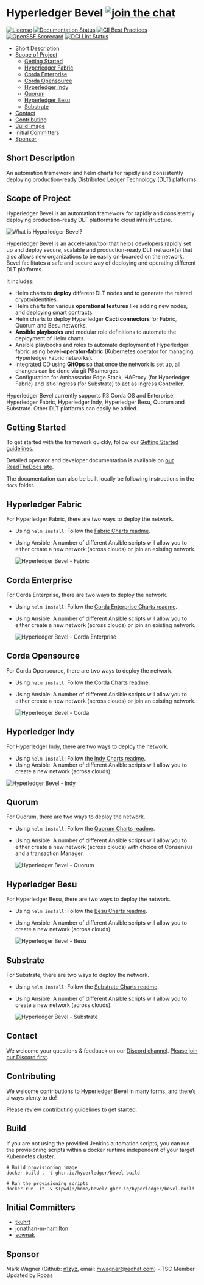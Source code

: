 # Hyperledger Bevel [![join the chat][chat-image]][chat-url]

[chat-url]: https://discord.gg/hyperledger
[chat-image]: https://img.shields.io/discord/905194001349627914?logo=Hyperledger&style=plastic.svg

[![License](https://img.shields.io/badge/License-Apache%202.0-blue.svg)](LICENSE) [![Documentation Status](https://readthedocs.org/projects/hyperledger-bevel/badge/?version=latest)](https://hyperledger-bevel.readthedocs.io/en/latest/?badge=latest) [![CII Best Practices](https://bestpractices.coreinfrastructure.org/projects/3548/badge)](https://bestpractices.coreinfrastructure.org/projects/3548)
 [![OpenSSF Scorecard](https://api.scorecard.dev/projects/github.com/hyperledger/bevel/badge)](https://scorecard.dev/viewer/?uri=github.com/hyperledger/bevel)
[![DCI Lint Status](https://github.com/hyperledger/bevel/actions/workflows/dci_lint.yml/badge.svg)](https://github.com/hyperledger/bevel/actions/workflows/dci_lint.yml)

- [Short Description](#short-description)
- [Scope of Project](#scope-of-project)
  - [Getting Started](#getting-started)
  - [Hyperledger Fabric](#hyperledger-fabric)
  - [Corda Enterprise](#corda-enterprise)
  - [Corda Opensource](#corda-opensource)
  - [Hyperledger Indy](#hyperledger-indy)
  - [Quorum](#quorum)
  - [Hyperledger Besu](#hyperledger-besu)
  - [Substrate](#substrate)
- [Contact](#contact)
- [Contributing](#contributing)
- [Build Image](#build)
- [Initial Committers](#initial-committers)
- [Sponsor](#sponsor)

## Short Description
An automation framework and helm charts for rapidly and consistently deploying production-ready Distributed Ledger Technology (DLT) platforms.

## Scope of Project
Hyperledger Bevel is an automation framework for rapidly and consistently deploying production-ready DLT platforms to cloud infrastructure.

![What is Hyperledger Bevel?](./docs/images/hyperledger-bevel-overview.png "What is Hyperledger Bevel?")

Hyperledger Bevel is an accelerator/tool that helps developers rapidly set up and deploy secure, scalable and production-ready DLT network(s) that also allows new organizations to be easily on-boarded on the network. Bevel facilitates a safe and secure way of deploying and operating different DLT platforms.

It includes: 
- Helm charts to **deploy** different DLT nodes and to generate the related crypto/identities. 
- Helm charts for various **operational features** like adding new nodes, and deploying smart contracts.
- Helm charts to deploy Hyperledger **Cacti connectors** for Fabric, Quorum and Besu networks. 
- **Ansible playbooks** and modular role definitions to automate the deployment of Helm charts.
- Ansible playbooks and roles to automate deployment of Hyperledger fabric using  **bevel-operator-fabric** (Kubernetes operator for managing Hyperledger Fabric networks).
- Integrated CD using **GitOps** so that once the network is set up, all changes can be done via git PRs/merges.
- Configuration for Ambassador Edge Stack, HAProxy (for Hyperledger Fabric) and Istio Ingress (for Substrate) to act as Ingress Controller. 

Hyperledger Bevel currently supports R3 Corda OS and Enterprise, Hyperledger Fabric, Hyperledger Indy, Hyperledger Besu, Quorum and Substrate. Other DLT platforms can easily be added.

## Getting Started

To get started with the framework quickly, follow our [Getting Started guidelines](https://hyperledger-bevel.readthedocs.io/en/latest/getting-started/prerequisites/).

Detailed operator and developer documentation is available on [our ReadTheDocs site](https://hyperledger-bevel.readthedocs.io/en/latest/index.html).

The documentation can also be built locally be following instructions in the `docs` folder.

## Hyperledger Fabric
For Hyperledger Fabric, there are two ways to deploy the network.

- Using `helm install`: Follow the [Fabric Charts readme](./platforms/hyperledger-fabric/charts/README.md).
- Using Ansible: A number of different Ansible scripts will allow you to either create a new network (across clouds) or join an existing network.

  ![Hyperledger Bevel - Fabric](./docs/images/hyperledger-bevel-fabric.png "Hyperledger Bevel for Hyperledger Fabric")

## Corda Enterprise
For Corda Enterprise, there are two ways to deploy the network.

- Using `helm install`: Follow the [Corda Enterprise Charts readme](./platforms/r3-corda-ent/charts/README.md).
- Using Ansible: A number of different Ansible scripts will allow you to either create a new network (across clouds) or join an existing network.

  ![Hyperledger Bevel - Corda Enterprise](./docs/images/hyperledger-bevel-corda-ent.png "Hyperledger Bevel for Corda Enterprise")

## Corda Opensource
For Corda Opensource, there are two ways to deploy the network.

-  Using `helm install`: Follow the [Corda Charts readme](./platforms/r3-corda/charts/README.md).
- Using Ansible: A number of different Ansible scripts will allow you to either create a new network (across clouds) or join an existing network.

  ![Hyperledger Bevel - Corda](./docs/images/hyperledger-bevel-corda.png "Hyperledger Bevel for Corda")

## Hyperledger Indy
For Hyperledger Indy, there are two ways to deploy the network.

- Using `helm install`: Follow the [Indy Charts readme](./platforms/hyperledger-indy/charts/README.md).
- Using Ansible: A number of different Ansible scripts will allow you to create a new network (across clouds).

![Hyperledger Bevel - Indy](./docs/images/hyperledger-bevel-indy.png "Hyperledger Bevel for Hyperledger Indy")

## Quorum
For Quorum, there are two ways to deploy the network.

- Using `helm install`: Follow the [Quorum Charts readme](./platforms/quorum/charts/README.md).
- Using Ansible: A number of different Ansible scripts will allow you to either create a new network (across clouds) with choice of Consensus and a transaction Manager.

  ![Hyperledger Bevel - Quorum](./docs/images/hyperledger-bevel-quorum.png "Hyperledger Bevel for Quorum")

## Hyperledger Besu
For Hyperledger Besu, there are two ways to deploy the network.

- Using `helm install`: Follow the [Besu Charts readme](./platforms/hyperledger-besu/charts/README.md).
- Using Ansible: A number of different Ansible scripts will allow you to create a new network (across clouds).

  ![Hyperledger Bevel - Besu](./docs/images/hyperledger-bevel-besu.png "Hyperledger Bevel for Hyperledger Besu")

## Substrate
For Substrate, there are two ways to deploy the network.

- Using `helm install`: Follow the [Substrate Charts readme](./platforms/substrate/charts/README.md).
- Using Ansible: A number of different Ansible scripts will allow you to create a new network (across clouds).

  ![Hyperledger Bevel - Substrate](./docs/images/hyperledger-bevel-substrate.png "Hyperledger Bevel for Substrate")

## Contact
We welcome your questions & feedback on our [Discord channel](https://discord.com/channels/905194001349627914/941739691336679454). [Please join our Discord first](https://discord.gg/hyperledger).

## Contributing
We welcome contributions to Hyperledger Bevel in many forms, and there’s always plenty to do!

Please review [contributing](./CONTRIBUTING.md) guidelines to get started.

## Build
If you are not using the provided Jenkins automation scripts, you can run the provisioning scripts within a docker runtime independent of your target Kubernetes cluster.
```
# Build provisioning image
docker build . -t ghcr.io/hyperledger/bevel-build

# Run the provisioning scripts
docker run -it -v $(pwd):/home/bevel/ ghcr.io/hyperledger/bevel-build
```

## Initial Committers
- [tkuhrt](https://github.com/tkuhrt)
- [jonathan-m-hamilton](https://github.com/jonathan-m-hamilton)
- [sownak](https://github.com/sownak)


## Sponsor
Mark Wagner (Github: [n1zyz](https://github.com/n1zyz), email: [mwagner@redhat.com](mailto:mwagner@redhat.com)) - TSC Member
Updated by Robas

